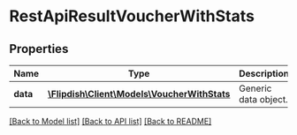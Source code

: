 # RestApiResultVoucherWithStats

## Properties
Name | Type | Description | Notes
------------ | ------------- | ------------- | -------------
**data** | [**\Flipdish\\Client\Models\VoucherWithStats**](VoucherWithStats.md) | Generic data object. | 

[[Back to Model list]](../README.md#documentation-for-models) [[Back to API list]](../README.md#documentation-for-api-endpoints) [[Back to README]](../README.md)


